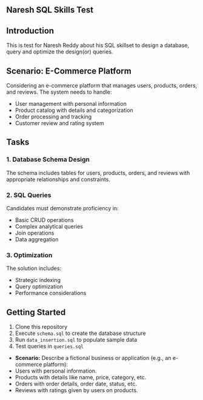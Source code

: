 ## Naresh SQL Skills Test

## Introduction
This is test for Naresh Reddy about his SQL skillset to design a database, query and optimize the design(or) queries.

## Scenario: E-Commerce Platform
Considering an e-commerce platform that manages users, products, orders, and reviews. The system needs to handle:
- User management with personal information
- Product catalog with details and categorization
- Order processing and tracking
- Customer review and rating system

## Tasks

### 1. Database Schema Design
The schema includes tables for users, products, orders, and reviews with appropriate relationships and constraints.

### 2. SQL Queries
Candidates must demonstrate proficiency in:
- Basic CRUD operations
- Complex analytical queries
- Join operations
- Data aggregation

### 3. Optimization
The solution includes:
- Strategic indexing
- Query optimization
- Performance considerations

## Getting Started
1. Clone this repository
2. Execute `schema.sql` to create the database structure
3. Run `data_insertion.sql` to populate sample data
4. Test queries in `queries.sql`

- **Scenario:** Describe a fictional business or application (e.g., an e-commerce
platform):
- Users with personal information.
- Products with details like name, price, category, etc.
- Orders with order details, order date, status, etc.
- Reviews with ratings given by users on products.
